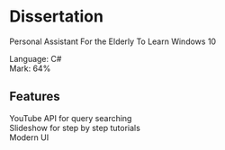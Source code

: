 # Dissertation
Personal Assistant For the Elderly To Learn Windows 10

Language: C# \
Mark: 64%

## Features
YouTube API for query searching \
Slideshow for step by step tutorials \
Modern UI
